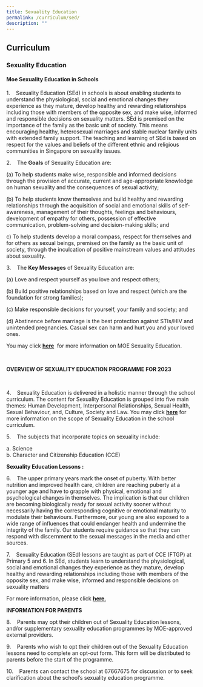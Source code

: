```yaml
---
title: Sexuality Education
permalink: /curriculum/sed/
description: ""
---
```

## Curriculum

### Sexuality Education

#### Moe Sexuality Education in Schools

1.&nbsp;&nbsp; &nbsp;Sexuality Education (SEd) in schools is about enabling students to understand the physiological, social and emotional changes they experience as they mature, develop healthy and rewarding relationships including those with members of the opposite sex, and make wise, informed and responsible decisions on sexuality matters. SEd is premised on the importance of the family as the basic unit of society. This means encouraging healthy, heterosexual marriages and stable nuclear family units with extended family support. The teaching and learning of SEd is based on respect for the values and beliefs of the different ethnic and religious communities in Singapore on sexuality issues.

  

2.&nbsp;&nbsp; &nbsp;The&nbsp;**Goals**&nbsp;of Sexuality Education are:

(a) To help students make wise, responsible and informed decisions through the provision of accurate, current and age-appropriate knowledge on human sexuality and the consequences of sexual activity;
   

(b) To help students know themselves and build healthy and rewarding relationships through the acquisition of social and emotional skills of self-awareness, management of their thoughts, feelings and behaviours, development of empathy for others, possession of effective communication, problem-solving and decision-making skills; and

c) To help students develop a moral compass, respect for themselves and for others as sexual beings, premised on the family as the basic unit of society, through the inculcation of positive mainstream values and attitudes about sexuality.

  

3.&nbsp;&nbsp; &nbsp;The&nbsp;**Key Messages**&nbsp;of Sexuality Education are:


(a) Love and respect yourself as you love and respect others;&nbsp;

(b) Build positive relationships based on love and respect (which are the foundation for strong families);&nbsp;

(c) Make responsible decisions for yourself, your family and society; and&nbsp;

(d) Abstinence before marriage is the best protection against STIs/HIV and unintended pregnancies. Casual sex can harm and hurt you and your loved ones.&nbsp;

  

You may click&nbsp;[**here**](https://go.gov.sg/moe-sexuality-education)&nbsp; for more information on MOE Sexuality Education.&nbsp;

&nbsp;  

**OVERVIEW OF SEXUALITY EDUCATION PROGRAMME FOR 2023**

&nbsp;&nbsp;  

4.&nbsp;&nbsp; &nbsp;Sexuality Education is delivered in a holistic manner through the school curriculum. The content for Sexuality Education is grouped into five main themes: Human Development, Interpersonal Relationships, Sexual Health, Sexual Behaviour, and, Culture, Society and Law.&nbsp;You may click&nbsp;[**here**](https://go.gov.sg/moe-sexuality-education-scope)&nbsp;for more information on the scope of Sexuality Education in the school curriculum.

  

5.&nbsp;&nbsp; &nbsp;The subjects that incorporate topics on sexuality include:

a. Science&nbsp; <br>
b. Character and Citizenship Education (CCE)

  

**Sexuality Education Lessons :**

  

6.&nbsp;&nbsp; &nbsp;The upper primary years mark the onset of puberty. With better nutrition and improved health care, children are reaching puberty at a younger age and have to grapple with physical, emotional and psychological changes in themselves. The implication is that our children are becoming biologically ready for sexual activity sooner without necessarily having the corresponding cognitive or emotional maturity to modulate their behaviours. Furthermore, our young are also exposed to a wide range of influences that could endanger health and undermine the integrity of the family. Our students require guidance so that they can respond with discernment to the sexual messages in the media and other sources.

  

7.&nbsp;&nbsp; &nbsp;Sexuality Education (SEd) lessons are taught as part of CCE (FTGP) at Primary 5 and 6. In SEd, students learn to understand the physiological, social and emotional changes they experience as they mature, develop healthy and rewarding relationships including those with members of the opposite sex, and make wise, informed and responsible decisions on sexuality matters

  

For more information, please click&nbsp;[**here**.](/files/2023%20SEXUALITY%20EDUCATION%20LESSONS%20IN%20CCE%202021.pdf)

  

**INFORMATION FOR PARENTS**

8.&nbsp;&nbsp; &nbsp;Parents may opt their children out of Sexuality Education lessons, and/or supplementary sexuality education programmes by MOE-approved external providers.&nbsp;

  

9.&nbsp;&nbsp; &nbsp;Parents who wish to opt their children out of the Sexuality Education lessons need to complete an opt-out form. This form will be distributed to parents before the start of the programme.

  

10.&nbsp;&nbsp; &nbsp;Parents can contact the school at 67667675 for discussion or to seek clarification about the school’s sexuality education programme.